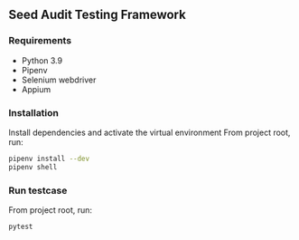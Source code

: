 ## Seed Audit Testing Framework

### Requirements
* Python 3.9
* Pipenv
* Selenium webdriver
* Appium

### Installation
Install dependencies and activate the virtual environment
From project root, run:
```sh
pipenv install --dev
pipenv shell
```

### Run testcase
From project root, run:
```sh
pytest
```